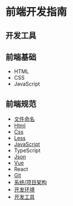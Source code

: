 # 前端开发指南

## 开发工具


## 前端基础
* HTML
* CSS
* JavaScript

## 前端规范
* [文件命名](./docs/file.md)
* [Html](./docs/html.md)
* [Css](./docs/css.md)
* [Less](./docs/less.md)
* [JavaScript](./docs/javascript.md)
* TypeScript
* [Json](./docs/json.md)
* [Vue](./docs/vue.md)
* React
* [Git](./docs/git.md)
* [系统/项目架构](./docs/project.md)
* [开发环境](./docs/dev-env.md)
* [开发工具](./docs/dev-tools.md)


